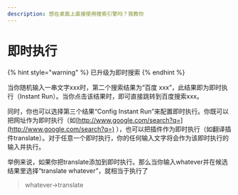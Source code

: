 ```yaml
---
description: 想在桌面上直接使用搜索引擎吗？我教你
---
```


# 即时执行

{% hint style="warning" %}
已升级为即时搜索
{% endhint %}

当你随机输入一串文字xxx时，第二个搜索结果为“百度 xxx”，此结果即为即时执行（Instant Run）。当你点击该结果时，即可直接跳转到百度搜索xxx。

同时，你也可以选择第三个结果“Config Instant Run”来配置即时执行。你既可以把网址作为即时执行（如[http://www.google.com/search?q=](http://www.google.com/search?q=) ），也可以把插件作为即时执行（如翻译插件translate）。对于任意一个即时执行，你的任何输入文字将会作为该即时执行的输入并执行。

举例来说，如果你把translate添加到即时执行。那么当你输入whatever并在候选结果里选择“translate whatever”，就相当于执行了

> whatever-&gt;translate

